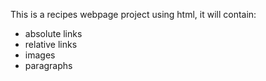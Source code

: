 This is a recipes webpage project using html, it will contain:
- absolute links
- relative links
- images
- paragraphs
